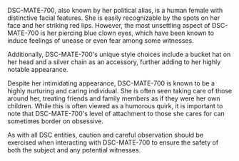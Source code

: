 DSC-MATE-700, also known by her political alias, is a human female with distinctive facial features. She is easily recognizable by the spots on her face and her striking red lips. However, the most unsettling aspect of DSC-MATE-700 is her piercing blue clown eyes, which have been known to induce feelings of unease or even fear among some witnesses.

Additionally, DSC-MATE-700's unique style choices include a bucket hat on her head and a silver chain as an accessory, further adding to her highly notable appearance.

Despite her intimidating appearance, DSC-MATE-700 is known to be a highly nurturing and caring individual. She is often seen taking care of those around her, treating friends and family members as if they were her own children. While this is often viewed as a humorous quirk, it is important to note that DSC-MATE-700's level of attachment to those she cares for can sometimes border on obsessive.

As with all DSC entities, caution and careful observation should be exercised when interacting with DSC-MATE-700 to ensure the safety of both the subject and any potential witnesses.